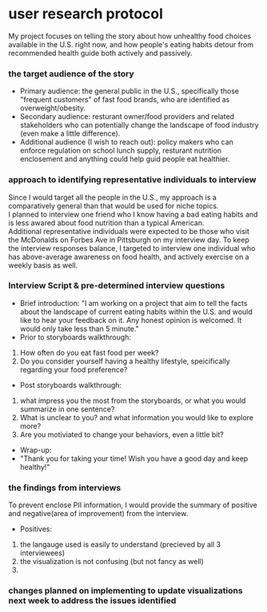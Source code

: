 # user research protocol
My project focuses on telling the story about how unhealthy food choices available in the U.S. right now, and how people's eating habits detour from recommended health guide both actively and passively.
### the target audience of the story
- Primary audience: the general public in the U.S., specifically those "frequent customers" of fast food brands, who are identified as overweight/obesity.
- Secondary audience: resturant owner/food providers and related stakeholders who can potentially change the landscape of food industry (even make a little difference).
- Additional audience (I wish to reach out): policy makers who can enforce regulation on school lunch supply, resturant nutrition enclosement and anything could help guid people eat healthier.

### approach to identifying representative individuals to interview
Since I would target all the people in the U.S., my approach is a comparatively general than that would be used for niche topics. <br/>
I planned to interview one friend who I know having a bad eating habits and is less awared about food nutrition than a typical American.   
Additional representative individuals were expected to be those who visit the McDonalds on Forbes Ave in Pittsburgh on my interview day.
To keep the interview responses balance, I targeted to interview one individual who has above-average awareness on food health, and actively exercise on a weekly basis as well. 
### Interview Script & pre-determined interview questions
- Brief introduction:
"I am working on a project that aim to tell the facts about the landscape of current eating habits within the U.S. and would like to hear your feedback on it. Any honest opinion is welcomed. It would only take less than 5 minute."
- Prior to storyboards walkthrough:
1. How often do you eat fast food per week? 
2. Do you consider yourself having a healthy lifestyle, speicifically regarding your food preference?
- Post storyboards walkthrough:
1. what impress you the most from the storyboards, or what you would summarize in one sentence?
2. What is unclear to you? and what information you would like to explore more?
3. Are you motiviated to change your behaviors, even a little bit?
- Wrap-up:
- "Thank you for taking your time! Wish you have a good day and keep healthy!"
### the findings from interviews
To prevent enclose PII information, I would provide the summary of positive and negative(area of improvement) from the interview.
- Positives:
1. the langauge used is easily to understand (precieved by all 3 interviewees)
2. the visualization is not confusing (but not fancy as well)
3. 

### changes planned on implementing to update visualizations next week to address the issues identified
